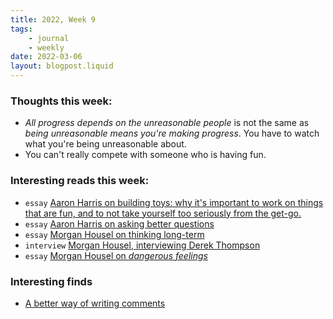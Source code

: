 ```yaml
---
title: 2022, Week 9
tags: 
    - journal
    - weekly
date: 2022-03-06
layout: blogpost.liquid
---
```

### Thoughts this week:

* _All progress depends on the unreasonable people_ is not the same as _being unreasonable means you're making progress_. You have to watch  what you're being unreasonable about. 
* You can't really compete with someone who is having fun.

### Interesting reads this week:

* `essay` [Aaron Harris on building toys: why it's important to work on things that are fun, and to not take yourself too seriously from the get-go.](https://blog.aaronkharris.com/why-build-toys)
* `essay` [Aaron Harris on asking better questions](https://blog.aaronkharris.com/asking-questions)
* `essay` [Morgan Housel on thinking long-term](https://www.collaborativefund.com/blog/after-the-fact/)
* `interview` [Morgan Housel, interviewing Derek Thompson](https://www.collaborativefund.com/blog/DT/)
* `essay` [Morgan Housel on _dangerous feelings_](https://www.collaborativefund.com/blog/dangerous-feelings/)


### Interesting finds

* [A better way of writing comments](https://conventionalcomments.org/)